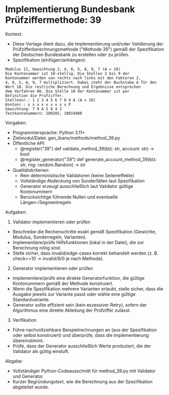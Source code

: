 # Implementierung Bundesbank Prüfziffermethode: 39

Kontext:
- Diese Vorlage dient dazu, die Implementierung und/oder Validierung der Prüfzifferberechnungsmethode ("Methode 39") gemäß der Spezifikation der Deutschen Bundesbank zu erstellen oder zu prüfen.
- Spezifikation (einfügen/anhängen):

```Text
Modulus 11, Gewichtung 2, 4, 8, 5, A, 9, 7 (A = 10)
Die Kontonummer ist 10-stellig. Die Stellen 3 bis 9 der
Kontonummer werden von rechts nach links mit den Faktoren 2,
4, 8, 5, A, 9, 7 multipliziert. Dabei steht der Buchstabe A für den
Wert 10. Die restliche Berechnung und Ergebnisse entsprechen
dem Verfahren 06. Die Stelle 10 der Kontonummer ist per
Definition die Prüfziffer.
Stellennr.: 1 2 3 4 5 6 7 8 9 A (A = 10)
Kontonr.: x x x x x x x x x P
Gewichtung: 7 9 A 5 8 4 2
Testkontonummern: 200205, 10019400
```

Vorgaben:
- Programmiersprache: Python 3.11+
- Zielmodul/Datei: gen_ibans/methods/method_39.py
- Öffentliche API:
  - @register("39") def validate_method_39(blz: str, account: str) -> bool
  - @register_generator("39") def generate_account_method_39(blz: str, rng: random.Random) -> str
- Qualitätskriterien:
  - Rein deterministische Validatoren (keine Seiteneffekte)
  - Vollständige Abdeckung von Sonderfällen laut Spezifikation
  - Generator erzeugt ausschließlich laut Validator gültige Kontonummern
  - Berücksichtige führende Nullen und eventuelle Längen-/Segmentregeln

Aufgaben:
1) Validator implementieren oder prüfen
- Beschreibe die Rechenschritte exakt gemäß Spezifikation (Gewichte, Modulus, Sonderregeln, Varianten).
- Implementiere/prüfe Hilfsfunktionen (lokal in der Datei), die zur Berechnung nötig sind.
- Stelle sicher, dass invalid/edge-cases korrekt behandelt werden (z. B. check==10 -> invalid/9/0 je nach Methode).

2) Generator implementieren oder prüfen
- Implementiere/prüfe eine direkte Generatorfunktion, die gültige Kontonummern gemäß der Methode konstruiert.
- Wenn die Spezifikation mehrere Varianten erlaubt, stelle sicher, dass die Ausgabe jeweils zur Variante passt oder wähle eine gültige Standardvariante.
- Generator sollte effizient sein (kein exzessiver Retry), sofern der Algorithmus eine direkte Ableitung der Prüfziffer zulässt.

3) Verifikation
- Führe nachvollziehbare Beispielrechnungen an (aus der Spezifikation oder selbst konstruiert) und überprüfe, dass die Implementierung übereinstimmt.
- Prüfe, dass der Generator ausschließlich Werte produziert, die der Validator als gültig einstuft.

Abgabe:
- Vollständiger Python-Codeausschnitt für method_39.py mit Validator und Generator.
- Kurzer Begründungstext, wie die Berechnung aus der Spezifikation abgeleitet wurde.